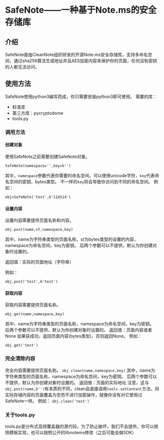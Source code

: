 # SafeNote——一种基于Note.ms的安全存储库
## 介绍
SafeNote是由CleanNote组织研发的开源Note.ms安全存储库，支持多命名空间，通过sha256算法生成地址并且AES加密内容来保护你的页面，任何没有密钥的人都无法访问。
## 使用方法
SafeNote使用python3编写而成，你只需要安装python3即可使用。
需要的库：
- 标准库
- 第三方库：pycryptodome
- tools.py
### 调用方法
#### 创建对象
使用SafeNote之前需要创建SafeNote对象。

`SafeNote(namespace='',key=b'')`

其中，`namespace`参数代表你需要的命名空间，可以使用unicode字符，`key`代表命名空间的密钥，bytes类型。
不一样的`key`将会导致你访问到不同的命名空间。
例如：

`obj=SafeNote('test',b'114514')`

#### 设置内容
设置内容需要提供页面名称和内容。

`obj.post(name,st,namespace,key)`

其中，name为字符串类型的页面名称，st为bytes类型的设置的内容，namespace为命名空间，key为密钥。
后两个参数可以不提供，默认为你创建对象时设置的。

返回值：实际的页面地址（字符串）

例如：

`obj.post('test',b'test')`
#### 获取内容
获取内容需要提供页面名称。

`obj.get(name,namespace,key)`

其中，name为字符串类型的页面名称，namespace为命名空间，key为密钥。
后两个参数可以不提供，默认为你创建对象时设置的。
返回值：页面内容或者None
如果获成功，返回页面内容(bytes类型)，否则返回None。
例如：

`obj.get('test')`

### 完全清除内容
完全内容需要提供页面名称。
`obj.clean(name,namespace,key)`
其中，name为字符串类型的页面名称，namespace为命名空间，key为密钥。
后两个参数可以不提供，默认为你创建对象时设置的。
返回值：页面的实际地址
注意，这与`obj.post(name,b'')`有本质的不同，clean会直接调用`tools.setContent`方法，将实际存储内容的页面覆盖为空而不进行加密操作，就像你没有对它使用过SafeNote一样。
例如：
`obj.clean('test')`
### 关于tools.py
tools.py是分布式高频覆盖器的源代码，为了防止破坏，我们不会提供，你可以按照模板实现，也可以按照公开的libnotems修改（之后可能会做SDK）
